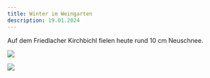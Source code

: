 ```yaml
---
title: Winter im Weingarten
description: 19.01.2024
---
```

A﻿uf dem Friedlacher Kirchbichl fielen heute rund 10 cm Neuschnee.

![](/img/2024-01-19-kirchbichl-friedlach-1.jpg)

![](/img/2024-01-19-kirchbichl-friedlach-2.jpg)